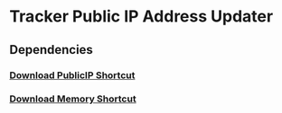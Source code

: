 # Tracker Public IP Address Updater


## Dependencies

### [Download PublicIP Shortcut](https://github.com/sebrighte/IOS_Shortcuts/raw/main/PublicIP/PublicIP.shortcut)
### [Download Memory Shortcut](https://github.com/sebrighte/IOS_Shortcuts/raw/main/PublicIP/PublicIP.shortcut)
